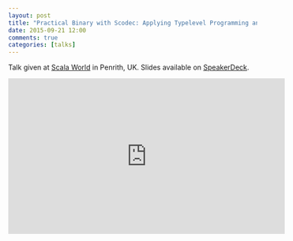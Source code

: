 ```yaml
---
layout: post
title: "Practical Binary with Scodec: Applying Typelevel Programming and Shapeless to the Mundane"
date: 2015-09-21 12:00
comments: true
categories: [talks]
---
```


Talk given at [Scala World](http://scala.world) in Penrith, UK. Slides available on [SpeakerDeck](https://speakerdeck.com/mpilquist/practical-binary-with-scodec-and-shapeless).

<!-- more -->
<div class="video-container">
  <iframe width="560" height="315" src="https://www.youtube.com/embed/jM21a-t4JnQ" frameborder="0" allowfullscreen></iframe>
</div>


